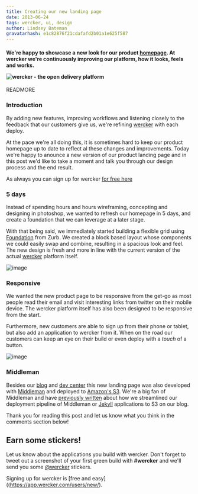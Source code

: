 ```yaml
---
title: Creating our new landing page
date: 2013-06-24
tags: wercker, ui, design
author: Lindsey Bateman
gravatarhash: e1c82876f21cdafafd2b01a1e625f587
---
```


<h4 class="subheader">

We're happy to showcase a new look for our product <a href="http://wercker.com">homepage</a>.
At wercker we're continuously improving our platform, how it looks, feels and works.

<img src="http://f.cl.ly/items/412f0n0f1B0E1Q1m3o0L/wercker_home_screenshot2.jpg" alt="wercker - the open delivery platform">

</h4>

READMORE

### Introduction

By adding new features, improving workflows and listening closely to the feedback that our customers give us, we're refining [wercker](http://wercker.com) with each deploy.

At the pace we're all doing this, it is sometimes hard to keep our product homepage up to date to reflect al these changes and improvements.
Today we're happy to anounce a new version of our product landing page and in this post we'd like to take a moment and talk you through our design process and the end result.

As always you can sign up for wercker <a href="https://app.wercker.com/users/new/">for free here</a>

### 5 days

Instead of spending hours and hours wireframing, concepting and designing in photoshop,
we wanted to refresh our homepage in 5 days, and create a foundation that we can leverage at a later stage.

With that being said, we immediately started building a flexible grid using [Foundation](http://foundation.zurb.com/) from Zurb.
We created a block based layout whose components we could easily swap and combine, resulting in a spacious look and feel.
The new design is fresh and more in line with the current version of the actual [wercker](http://wercker.com) platform itself.

![image](http://f.cl.ly/items/2E461J021F2i0m0u142V/wercker_home_screenshot1.jpg)

### Responsive

We wanted the new product page to be responsive from the get-go as most people read their email and visit interesting links from
twitter on their mobile device. The wercker platform itself has also been designed to be responsive from the start.

Furthermore, new customers are able to sign up from their phone or tablet, but also add an application to wercker from it.
When on the road our customers can keep an eye on their build or even deploy with a *touch* of a button.

![image](http://f.cl.ly/items/251I112q2r3h2D421P2R/wercker_home_screenshot3.jpg)

### Middleman

Besides our [blog](http://blog.wercker.com) and [dev center](http://devcenter.wercker.com) this new landing page was also developed with [Middleman](http://middlemanapp.com) and deployed to [Amazon's S3](http://aws.amazon.com/s3/).
We're a big fan of Middleman and have [previously written](http://blog.wercker.com/2013/06/10/Streamlining-Middleman-Deploys-to-s3.html) about how we streamlined our deployment pipeline of Middleman
or [Jekyll](http://blog.wercker.com/2013/05/31/simplify-you-jekyll-publishing-process-with-wercker.html) applications to S3 on our blog.


Thank you for reading this post and let us know what you think in the comments section below!

## Earn some stickers!

Let us know about the applications you build with wercker. Don't forget to tweet out a screenshot of your first green build with **#wercker** and we'll send you some [@wercker](http://twitter.com/wercker) stickers.

Signing up for wercker is [free and
easy]((https://app.wercker.com/users/new/).
